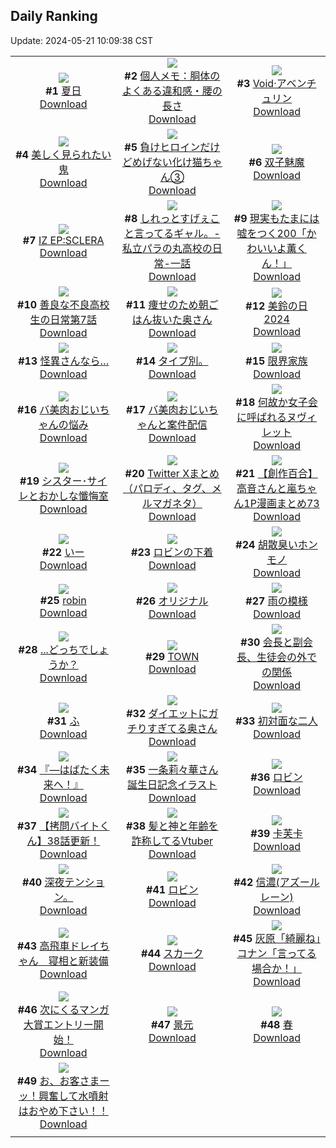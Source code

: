 ## Daily Ranking
Update: 2024-05-21 10:09:38 CST

|      |      |      |
| :----: | :----: | :----: |
| ![](https://i.pixiv.re/c/240x480/img-master/img/2024/05/19/00/00/33/118846384_p0_master1200.jpg)<br>**#1** [夏日](https://www.pixiv.net/artworks/118846384)<br>[Download](https://i.pixiv.re/img-original/img/2024/05/19/00/00/33/118846384_p0.png) | ![](https://i.pixiv.re/c/240x480/img-master/img/2024/05/18/06/00/10/118821881_p0_master1200.jpg)<br>**#2** [個人メモ：胴体のよくある違和感・腰の長さ](https://www.pixiv.net/artworks/118821881)<br>[Download](https://i.pixiv.re/img-original/img/2024/05/18/06/00/10/118821881_p0.jpg) | ![](https://i.pixiv.re/c/240x480/img-master/img/2024/05/19/01/04/55/118848615_p0_master1200.jpg)<br>**#3** [Void·アベンチュリン](https://www.pixiv.net/artworks/118848615)<br>[Download](https://i.pixiv.re/img-original/img/2024/05/19/01/04/55/118848615_p0.jpg) |
| ![](https://i.pixiv.re/c/240x480/img-master/img/2024/05/18/19/42/11/118837644_p0_master1200.jpg)<br>**#4** [美しく見られたい鬼](https://www.pixiv.net/artworks/118837644)<br>[Download](https://i.pixiv.re/img-original/img/2024/05/18/19/42/11/118837644_p0.jpg) | ![](https://i.pixiv.re/c/240x480/img-master/img/2024/05/18/00/01/21/118815626_p0_master1200.jpg)<br>**#5** [負けヒロインだけどめげない化け猫ちゃん③](https://www.pixiv.net/artworks/118815626)<br>[Download](https://i.pixiv.re/img-original/img/2024/05/18/00/01/21/118815626_p0.png) | ![](https://i.pixiv.re/c/240x480/img-master/img/2024/05/19/00/38/26/118847855_p0_master1200.jpg)<br>**#6** [双子魅魔](https://www.pixiv.net/artworks/118847855)<br>[Download](https://i.pixiv.re/img-original/img/2024/05/19/00/38/26/118847855_p0.jpg) |
| ![](https://i.pixiv.re/c/240x480/img-master/img/2024/05/19/00/03/13/118846666_p0_master1200.jpg)<br>**#7** [IZ EP:SCLERA](https://www.pixiv.net/artworks/118846666)<br>[Download](https://i.pixiv.re/img-original/img/2024/05/19/00/03/13/118846666_p0.png) | ![](https://i.pixiv.re/c/240x480/img-master/img/2024/05/18/00/08/42/118816050_p0_master1200.jpg)<br>**#8** [しれっとすげぇこと言ってるギャル。-私立パラの丸高校の日常-一話](https://www.pixiv.net/artworks/118816050)<br>[Download](https://i.pixiv.re/img-original/img/2024/05/18/00/08/42/118816050_p0.jpg) | ![](https://i.pixiv.re/c/240x480/img-master/img/2024/05/19/18/00/05/118867202_p0_master1200.jpg)<br>**#9** [現実もたまには嘘をつく200「かわいいよ薫くん！」](https://www.pixiv.net/artworks/118867202)<br>[Download](https://i.pixiv.re/img-original/img/2024/05/19/18/00/05/118867202_p0.jpg) |
| ![](https://i.pixiv.re/c/240x480/img-master/img/2024/05/19/00/02/13/118846601_p0_master1200.jpg)<br>**#10** [善良な不良高校生の日常第7話](https://www.pixiv.net/artworks/118846601)<br>[Download](https://i.pixiv.re/img-original/img/2024/05/19/00/02/13/118846601_p0.jpg) | ![](https://i.pixiv.re/c/240x480/img-master/img/2024/05/18/00/08/14/118816027_p0_master1200.jpg)<br>**#11** [痩せのため朝ごはん抜いた奥さん](https://www.pixiv.net/artworks/118816027)<br>[Download](https://i.pixiv.re/img-original/img/2024/05/18/00/08/14/118816027_p0.jpg) | ![](https://i.pixiv.re/c/240x480/img-master/img/2024/05/18/12/48/47/118828293_p0_master1200.jpg)<br>**#12** [美鈴の日2024](https://www.pixiv.net/artworks/118828293)<br>[Download](https://i.pixiv.re/img-original/img/2024/05/18/12/48/47/118828293_p0.png) |
| ![](https://i.pixiv.re/c/240x480/img-master/img/2024/05/19/19/20/36/118869780_p0_master1200.jpg)<br>**#13** [怪異さんなら…](https://www.pixiv.net/artworks/118869780)<br>[Download](https://i.pixiv.re/img-original/img/2024/05/19/19/20/36/118869780_p0.jpg) | ![](https://i.pixiv.re/c/240x480/img-master/img/2024/05/18/11/22/13/118826563_p0_master1200.jpg)<br>**#14** [タイプ別。](https://www.pixiv.net/artworks/118826563)<br>[Download](https://i.pixiv.re/img-original/img/2024/05/18/11/22/13/118826563_p0.jpg) | ![](https://i.pixiv.re/c/240x480/img-master/img/2024/05/18/12/09/58/118827493_p0_master1200.jpg)<br>**#15** [限界家族](https://www.pixiv.net/artworks/118827493)<br>[Download](https://i.pixiv.re/img-original/img/2024/05/18/12/09/58/118827493_p0.jpg) |
| ![](https://i.pixiv.re/c/240x480/img-master/img/2024/05/18/00/01/16/118815613_p0_master1200.jpg)<br>**#16** [バ美肉おじいちゃんの悩み](https://www.pixiv.net/artworks/118815613)<br>[Download](https://i.pixiv.re/img-original/img/2024/05/18/00/01/16/118815613_p0.jpg) | ![](https://i.pixiv.re/c/240x480/img-master/img/2024/05/19/00/02/43/118846635_p0_master1200.jpg)<br>**#17** [バ美肉おじいちゃんと案件配信](https://www.pixiv.net/artworks/118846635)<br>[Download](https://i.pixiv.re/img-original/img/2024/05/19/00/02/43/118846635_p0.jpg) | ![](https://i.pixiv.re/c/240x480/img-master/img/2024/05/18/22/29/43/118843192_p0_master1200.jpg)<br>**#18** [何故か女子会に呼ばれるヌヴィレット](https://www.pixiv.net/artworks/118843192)<br>[Download](https://i.pixiv.re/img-original/img/2024/05/18/22/29/43/118843192_p0.jpg) |
| ![](https://i.pixiv.re/c/240x480/img-master/img/2024/05/18/02/23/11/118819359_p0_master1200.jpg)<br>**#19** [シスター･サイレとおかしな懺悔室](https://www.pixiv.net/artworks/118819359)<br>[Download](https://i.pixiv.re/img-original/img/2024/05/18/02/23/11/118819359_p0.jpg) | ![](https://i.pixiv.re/c/240x480/img-master/img/2024/05/18/11/33/56/118826583_p0_master1200.jpg)<br>**#20** [Twitter Xまとめ（パロディ、タグ、メルマガネタ）](https://www.pixiv.net/artworks/118826583)<br>[Download](https://i.pixiv.re/img-original/img/2024/05/18/11/33/56/118826583_p0.jpg) | ![](https://i.pixiv.re/c/240x480/img-master/img/2024/05/18/00/01/53/118815691_p0_master1200.jpg)<br>**#21** [【創作百合】高音さんと嵐ちゃん1P漫画まとめ73](https://www.pixiv.net/artworks/118815691)<br>[Download](https://i.pixiv.re/img-original/img/2024/05/18/00/01/53/118815691_p0.jpg) |
| ![](https://i.pixiv.re/c/240x480/img-master/img/2024/05/19/02/43/32/118846240_p0_master1200.jpg)<br>**#22** [いー](https://www.pixiv.net/artworks/118846240)<br>[Download](https://i.pixiv.re/img-original/img/2024/05/19/02/43/32/118846240_p0.jpg) | ![](https://i.pixiv.re/c/240x480/img-master/img/2024/05/18/20/02/34/118838315_p0_master1200.jpg)<br>**#23** [ロビンの下着](https://www.pixiv.net/artworks/118838315)<br>[Download](https://i.pixiv.re/img-original/img/2024/05/18/20/02/34/118838315_p0.png) | ![](https://i.pixiv.re/c/240x480/img-master/img/2024/05/18/13/30/09/118829061_p0_master1200.jpg)<br>**#24** [胡散臭いホンモノ](https://www.pixiv.net/artworks/118829061)<br>[Download](https://i.pixiv.re/img-original/img/2024/05/18/13/30/09/118829061_p0.jpg) |
| ![](https://i.pixiv.re/c/240x480/img-master/img/2024/05/18/21/30/02/118841181_p0_master1200.jpg)<br>**#25** [robin](https://www.pixiv.net/artworks/118841181)<br>[Download](https://i.pixiv.re/img-original/img/2024/05/18/21/30/02/118841181_p0.png) | ![](https://i.pixiv.re/c/240x480/img-master/img/2024/05/18/01/49/37/118818730_p0_master1200.jpg)<br>**#26** [オリジナル](https://www.pixiv.net/artworks/118818730)<br>[Download](https://i.pixiv.re/img-original/img/2024/05/18/01/49/37/118818730_p0.png) | ![](https://i.pixiv.re/c/240x480/img-master/img/2024/05/18/00/00/10/118815361_p0_master1200.jpg)<br>**#27** [雨の模様](https://www.pixiv.net/artworks/118815361)<br>[Download](https://i.pixiv.re/img-original/img/2024/05/18/00/00/10/118815361_p0.jpg) |
| ![](https://i.pixiv.re/c/240x480/img-master/img/2024/05/19/18/00/15/118867249_p0_master1200.jpg)<br>**#28** [...どっちでしょうか？](https://www.pixiv.net/artworks/118867249)<br>[Download](https://i.pixiv.re/img-original/img/2024/05/19/18/00/15/118867249_p0.png) | ![](https://i.pixiv.re/c/240x480/img-master/img/2024/05/19/00/01/26/118846529_p0_master1200.jpg)<br>**#29** [TOWN](https://www.pixiv.net/artworks/118846529)<br>[Download](https://i.pixiv.re/img-original/img/2024/05/19/00/01/26/118846529_p0.jpg) | ![](https://i.pixiv.re/c/240x480/img-master/img/2024/05/18/19/07/19/118836524_p0_master1200.jpg)<br>**#30** [会長と副会長、生徒会の外での関係](https://www.pixiv.net/artworks/118836524)<br>[Download](https://i.pixiv.re/img-original/img/2024/05/18/19/07/19/118836524_p0.jpg) |
| ![](https://i.pixiv.re/c/240x480/img-master/img/2024/05/19/10/59/06/118857351_p0_master1200.jpg)<br>**#31** [ふ](https://www.pixiv.net/artworks/118857351)<br>[Download](https://i.pixiv.re/img-original/img/2024/05/19/10/59/06/118857351_p0.png) | ![](https://i.pixiv.re/c/240x480/img-master/img/2024/05/19/00/09/21/118846923_p0_master1200.jpg)<br>**#32** [ダイエットにガチりすぎてる奥さん](https://www.pixiv.net/artworks/118846923)<br>[Download](https://i.pixiv.re/img-original/img/2024/05/19/00/09/21/118846923_p0.jpg) | ![](https://i.pixiv.re/c/240x480/img-master/img/2024/05/19/00/05/32/118846798_p0_master1200.jpg)<br>**#33** [初対面な二人](https://www.pixiv.net/artworks/118846798)<br>[Download](https://i.pixiv.re/img-original/img/2024/05/19/00/05/32/118846798_p0.jpg) |
| ![](https://i.pixiv.re/c/240x480/img-master/img/2024/05/18/00/00/43/118815531_p0_master1200.jpg)<br>**#34** [『―はばたく未来へ！』](https://www.pixiv.net/artworks/118815531)<br>[Download](https://i.pixiv.re/img-original/img/2024/05/18/00/00/43/118815531_p0.jpg) | ![](https://i.pixiv.re/c/240x480/img-master/img/2024/05/19/01/55/59/118849744_p0_master1200.jpg)<br>**#35** [一条莉々華さん誕生日記念イラスト](https://www.pixiv.net/artworks/118849744)<br>[Download](https://i.pixiv.re/img-original/img/2024/05/19/01/55/59/118849744_p0.jpg) | ![](https://i.pixiv.re/c/240x480/img-master/img/2024/05/19/07/35/24/118854060_p0_master1200.jpg)<br>**#36** [ロビン](https://www.pixiv.net/artworks/118854060)<br>[Download](https://i.pixiv.re/img-original/img/2024/05/19/07/35/24/118854060_p0.png) |
| ![](https://i.pixiv.re/c/240x480/img-master/img/2024/05/19/12/00/16/118858633_p0_master1200.jpg)<br>**#37** [【拷問バイトくん】38話更新！](https://www.pixiv.net/artworks/118858633)<br>[Download](https://i.pixiv.re/img-original/img/2024/05/19/12/00/16/118858633_p0.jpg) | ![](https://i.pixiv.re/c/240x480/img-master/img/2024/05/18/20/03/55/118838353_p0_master1200.jpg)<br>**#38** [髪と神と年齢を詐称してるVtuber](https://www.pixiv.net/artworks/118838353)<br>[Download](https://i.pixiv.re/img-original/img/2024/05/18/20/03/55/118838353_p0.png) | ![](https://i.pixiv.re/c/240x480/img-master/img/2024/05/18/18/00/18/118834856_p0_master1200.jpg)<br>**#39** [卡芙卡](https://www.pixiv.net/artworks/118834856)<br>[Download](https://i.pixiv.re/img-original/img/2024/05/18/18/00/18/118834856_p0.jpg) |
| ![](https://i.pixiv.re/c/240x480/img-master/img/2024/05/19/18/52/34/118868835_p0_master1200.jpg)<br>**#40** [深夜テンション。](https://www.pixiv.net/artworks/118868835)<br>[Download](https://i.pixiv.re/img-original/img/2024/05/19/18/52/34/118868835_p0.jpg) | ![](https://i.pixiv.re/c/240x480/img-master/img/2024/05/18/00/29/54/118815718_p0_master1200.jpg)<br>**#41** [ロビン](https://www.pixiv.net/artworks/118815718)<br>[Download](https://i.pixiv.re/img-original/img/2024/05/18/00/29/54/118815718_p0.png) | ![](https://i.pixiv.re/c/240x480/img-master/img/2024/05/18/22/52/55/118843962_p0_master1200.jpg)<br>**#42** [信濃(アズールレーン)](https://www.pixiv.net/artworks/118843962)<br>[Download](https://i.pixiv.re/img-original/img/2024/05/18/22/52/55/118843962_p0.jpg) |
| ![](https://i.pixiv.re/c/240x480/img-master/img/2024/05/18/14/50/25/118830543_p0_master1200.jpg)<br>**#43** [高飛車ドレイちゃん　寝相と新装備](https://www.pixiv.net/artworks/118830543)<br>[Download](https://i.pixiv.re/img-original/img/2024/05/18/14/50/25/118830543_p0.png) | ![](https://i.pixiv.re/c/240x480/img-master/img/2024/05/18/00/00/03/118815329_p0_master1200.jpg)<br>**#44** [スカーク](https://www.pixiv.net/artworks/118815329)<br>[Download](https://i.pixiv.re/img-original/img/2024/05/18/00/00/03/118815329_p0.jpg) | ![](https://i.pixiv.re/c/240x480/img-master/img/2024/05/18/16/38/58/118832803_p0_master1200.jpg)<br>**#45** [灰原「綺麗ね」コナン「言ってる場合か！」](https://www.pixiv.net/artworks/118832803)<br>[Download](https://i.pixiv.re/img-original/img/2024/05/18/16/38/58/118832803_p0.jpg) |
| ![](https://i.pixiv.re/c/240x480/img-master/img/2024/05/18/22/17/01/118842778_p0_master1200.jpg)<br>**#46** [次にくるマンガ大賞エントリー開始！](https://www.pixiv.net/artworks/118842778)<br>[Download](https://i.pixiv.re/img-original/img/2024/05/18/22/17/01/118842778_p0.jpg) | ![](https://i.pixiv.re/c/240x480/img-master/img/2024/05/19/00/54/39/118848290_p0_master1200.jpg)<br>**#47** [景元](https://www.pixiv.net/artworks/118848290)<br>[Download](https://i.pixiv.re/img-original/img/2024/05/19/00/54/39/118848290_p0.png) | ![](https://i.pixiv.re/c/240x480/img-master/img/2024/05/18/14/57/48/118830694_p0_master1200.jpg)<br>**#48** [春](https://www.pixiv.net/artworks/118830694)<br>[Download](https://i.pixiv.re/img-original/img/2024/05/18/14/57/48/118830694_p0.png) |
| ![](https://i.pixiv.re/c/240x480/img-master/img/2024/05/18/12/22/47/118827759_p0_master1200.jpg)<br>**#49** [お、お客さまーッ！興奮して水噴射はおやめ下さい！！](https://www.pixiv.net/artworks/118827759)<br>[Download](https://i.pixiv.re/img-original/img/2024/05/18/12/22/47/118827759_p0.png) |
|      |      |
